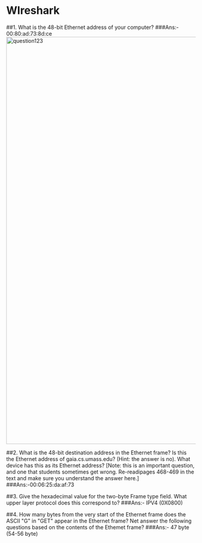 # WIreshark


##1. What is the 48-bit Ethernet address of your computer?
###Ans:- 00:80:ad:73:8d:ce
<img width="1920" height="1080" alt="question123" src="https://github.com/user-attachments/assets/bdc8dae3-1b83-46be-b48e-e6213b003882" />

##2. What is the 48-bit destination address in the Ethernet frame? Is this the Ethernet address of gaia.cs.umass.edu? (Hint: the answer is no). What device has this as its Ethernet address? [Note: this is an important question, and one that students sometimes get wrong. Re-readipages 468-469 in the text and make sure you understand the answer here.]
###Ans:-00:06:25:da:af:73

##3. Give the hexadecimal value for the two-byte Frame type field. What upper layer protocol does this correspond to?
###Ans:- IPV4 (0X0800)

##4. How many bytes from the very start of the Ethernet frame does the ASCII "G" in "GET" appear in the Ethernet frame?
Net answer the following questions based on the contents of the Ethemet frame?
###Ans:- 47 byte  (54-56 byte)
